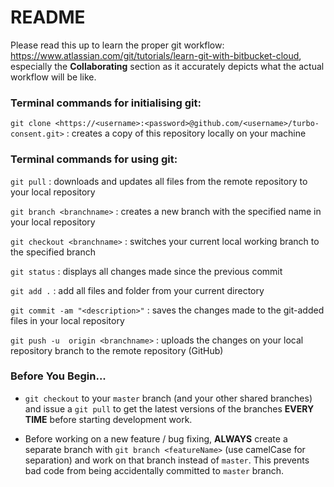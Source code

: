 # README #

Please read this up to learn the proper git workflow: https://www.atlassian.com/git/tutorials/learn-git-with-bitbucket-cloud, especially the **Collaborating** section as it accurately depicts what the actual workflow will be like. 

### Terminal commands for initialising git: ###

`git clone <https://<username>:<password>@github.com/<username>/turbo-consent.git>` : creates a copy of this repository locally on your machine


### Terminal commands for using git: ###

`git pull` : downloads and updates all files from the remote repository to your local repository

`git branch <branchname>` : creates a new branch with the specified name in your local repository

`git checkout <branchname>` : switches your current local working branch to the specified branch

`git status` : displays all changes made since the previous commit

`git add .` : add all files and folder from your current directory

`git commit -am "<description>"` : saves the changes made to the git-added files in your local repository

`git push -u  origin <branchname>` : uploads the changes on your local repository branch to the remote repository (GitHub)


### Before You Begin... ###

- `git checkout` to your `master` branch (and your other shared branches) and issue a `git pull` to get the latest versions of the branches **EVERY TIME** before starting development work.

- Before working on a new feature / bug fixing, **ALWAYS** create a separate branch with `git branch <featureName>` (use camelCase for separation) and work on that branch instead of `master`. This prevents bad code from being accidentally committed to `master` branch.


